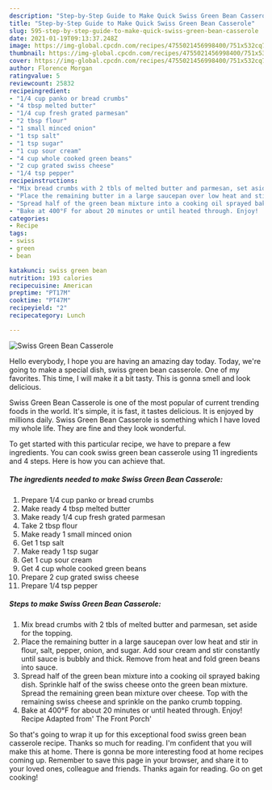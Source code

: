 ```yaml
---
description: "Step-by-Step Guide to Make Quick Swiss Green Bean Casserole"
title: "Step-by-Step Guide to Make Quick Swiss Green Bean Casserole"
slug: 595-step-by-step-guide-to-make-quick-swiss-green-bean-casserole
date: 2021-01-19T09:13:37.248Z
image: https://img-global.cpcdn.com/recipes/4755021456998400/751x532cq70/swiss-green-bean-casserole-recipe-main-photo.jpg
thumbnail: https://img-global.cpcdn.com/recipes/4755021456998400/751x532cq70/swiss-green-bean-casserole-recipe-main-photo.jpg
cover: https://img-global.cpcdn.com/recipes/4755021456998400/751x532cq70/swiss-green-bean-casserole-recipe-main-photo.jpg
author: Florence Morgan
ratingvalue: 5
reviewcount: 25832
recipeingredient:
- "1/4 cup panko or bread crumbs"
- "4 tbsp melted butter"
- "1/4 cup fresh grated parmesan"
- "2 tbsp flour"
- "1 small minced onion"
- "1 tsp salt"
- "1 tsp sugar"
- "1 cup sour cream"
- "4 cup whole cooked green beans"
- "2 cup grated swiss cheese"
- "1/4 tsp pepper"
recipeinstructions:
- "Mix bread crumbs with 2 tbls of melted butter and parmesan, set aside for the topping."
- "Place the remaining butter in a large saucepan over low heat and stir in flour,  salt, pepper, onion, and sugar. Add sour cream and stir constantly until sauce is bubbly and thick. Remove from heat and fold green beans into sauce."
- "Spread half of the green bean mixture into a cooking oil sprayed baking dish. Sprinkle half of the swiss cheese onto the green bean mixture. Spread the remaining green bean mixture over cheese. Top with the remaining swiss cheese and sprinkle on the panko crumb topping."
- "Bake at 400°F for about 20 minutes or until heated through. Enjoy!          Recipe Adapted from&#39; The Front Porch&#39;"
categories:
- Recipe
tags:
- swiss
- green
- bean

katakunci: swiss green bean 
nutrition: 193 calories
recipecuisine: American
preptime: "PT17M"
cooktime: "PT47M"
recipeyield: "2"
recipecategory: Lunch

---
```



![Swiss Green Bean Casserole](https://img-global.cpcdn.com/recipes/4755021456998400/751x532cq70/swiss-green-bean-casserole-recipe-main-photo.jpg)

Hello everybody, I hope you are having an amazing day today. Today, we're going to make a special dish, swiss green bean casserole. One of my favorites. This time, I will make it a bit tasty. This is gonna smell and look delicious.

Swiss Green Bean Casserole is one of the most popular of current trending foods in the world. It's simple, it is fast, it tastes delicious. It is enjoyed by millions daily. Swiss Green Bean Casserole is something which I have loved my whole life. They are fine and they look wonderful.




To get started with this particular recipe, we have to prepare a few ingredients. You can cook swiss green bean casserole using 11 ingredients and 4 steps. Here is how you can achieve that.

<!--inarticleads1-->

##### The ingredients needed to make Swiss Green Bean Casserole:

1. Prepare 1/4 cup panko or bread crumbs
1. Make ready 4 tbsp melted butter
1. Make ready 1/4 cup fresh grated parmesan
1. Take 2 tbsp flour
1. Make ready 1 small minced onion
1. Get 1 tsp salt
1. Make ready 1 tsp sugar
1. Get 1 cup sour cream
1. Get 4 cup whole cooked green beans
1. Prepare 2 cup grated swiss cheese
1. Prepare 1/4 tsp pepper




<!--inarticleads2-->

##### Steps to make Swiss Green Bean Casserole:

1. Mix bread crumbs with 2 tbls of melted butter and parmesan, set aside for the topping.
1. Place the remaining butter in a large saucepan over low heat and stir in flour,  salt, pepper, onion, and sugar. Add sour cream and stir constantly until sauce is bubbly and thick. Remove from heat and fold green beans into sauce.
1. Spread half of the green bean mixture into a cooking oil sprayed baking dish. Sprinkle half of the swiss cheese onto the green bean mixture. Spread the remaining green bean mixture over cheese. Top with the remaining swiss cheese and sprinkle on the panko crumb topping.
1. Bake at 400°F for about 20 minutes or until heated through. Enjoy!          Recipe Adapted from&#39; The Front Porch&#39;




So that's going to wrap it up for this exceptional food swiss green bean casserole recipe. Thanks so much for reading. I'm confident that you will make this at home. There is gonna be more interesting food at home recipes coming up. Remember to save this page in your browser, and share it to your loved ones, colleague and friends. Thanks again for reading. Go on get cooking!
